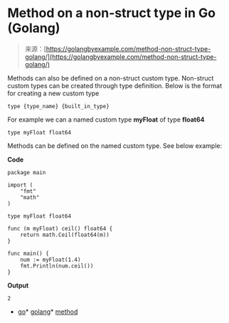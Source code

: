 <!--yml
category: 未分类
date: 2024-10-13 06:20:15
-->

# Method on a non-struct type in Go (Golang)

> 来源：[https://golangbyexample.com/method-non-struct-type-golang/](https://golangbyexample.com/method-non-struct-type-golang/)

Methods can also be defined on a non-struct custom type. Non-struct custom types can be created through type definition. Below is the format for creating a new custom type

```
type {type_name} {built_in_type}
```

For example we can a named custom type **myFloat** of type **float64**

```
type myFloat float64
```

Methods can be defined on the named custom type. See below example:

**Code**

```
package main

import (
    "fmt"
    "math"
)

type myFloat float64

func (m myFloat) ceil() float64 {
    return math.Ceil(float64(m))
}

func main() {
    num := myFloat(1.4)
    fmt.Println(num.ceil())
}
```

**Output**

```
2
```

*   [go](https://golangbyexample.com/tag/go/)*   [golang](https://golangbyexample.com/tag/golang/)*   [method](https://golangbyexample.com/tag/method/)
